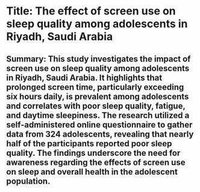 # Title: The effect of screen use on sleep quality among adolescents in Riyadh, Saudi Arabia

## Summary: This study investigates the impact of screen use on sleep quality among adolescents in Riyadh, Saudi Arabia. It highlights that prolonged screen time, particularly exceeding six hours daily, is prevalent among adolescents and correlates with poor sleep quality, fatigue, and daytime sleepiness. The research utilized a self-administered online questionnaire to gather data from 324 adolescents, revealing that nearly half of the participants reported poor sleep quality. The findings underscore the need for awareness regarding the effects of screen use on sleep and overall health in the adolescent population.